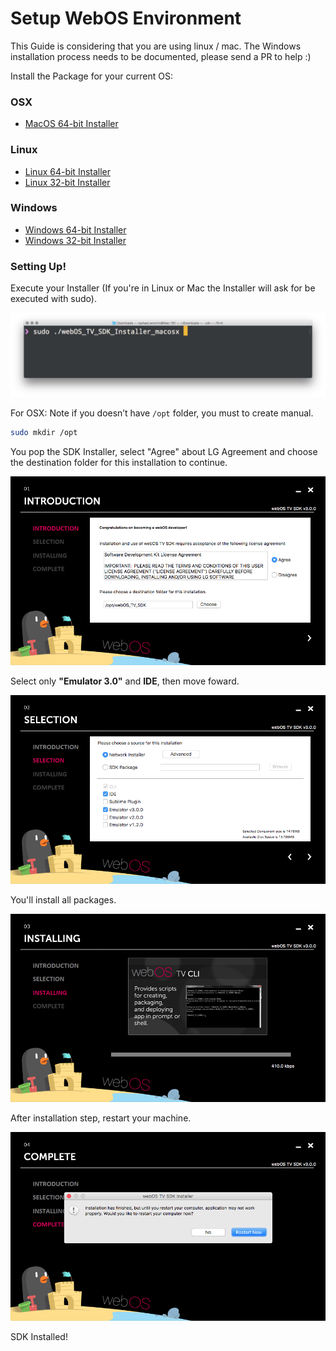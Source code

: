# Setup WebOS Environment

This Guide is considering that you are using linux / mac. The Windows installation process needs to be documented, please send a PR to help :)

Install the Package for your current OS:

### OSX

- [MacOS 64-bit Installer](https://github.com/raphamorim/react-tv/releases/download/0.3.0-alpha.1/webOS_TV_SDK_Installer_macosx.zip)

### Linux

- [Linux 64-bit Installer](https://github.com/raphamorim/react-tv/releases/download/0.3.0-alpha.1/webOS_TV_SDK_Installer_linux64.zip)
- [Linux 32-bit Installer](https://github.com/raphamorim/react-tv/releases/download/0.3.0-alpha.1/webOS_TV_SDK_Installer_linux32.zip)

### Windows

- [Windows 64-bit Installer](https://github.com/raphamorim/react-tv/releases/download/0.3.0-alpha.1/webOS_TV_SDK_Installer_win64.zip)
- [Windows 32-bit Installer](https://github.com/raphamorim/react-tv/releases/download/0.3.0-alpha.1/webOS_TV_SDK_Installer_win32.zip)

### Setting Up!

Execute your Installer (If you're in Linux or Mac the Installer will ask for be executed with sudo).

![Executing OSX Installer](resources/webos/1-executing-osx-installer.png)

For OSX: Note if you doesn’t have `/opt` folder, you must to create manual.

```bash
sudo mkdir /opt
```

You pop the SDK Installer, select "Agree" about LG Agreement and choose the destination folder for this installation to continue.

![WebOS Introduction](resources/webos/2-webos-introduction.png)

Select only **"Emulator 3.0"** and **IDE**, then move foward.

![WebOS Selection](resources/webos/3-webos-selection.png)

You'll install all packages.

![WebOS Installing](resources/webos/4-webos-installing.png)

After installation step, restart your machine.

![WebOS Complete](resources/webos/5-webos-complete.png)

SDK Installed!
